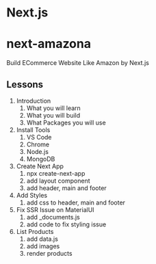 # Next.js

# next-amazona

Build ECommerce Website Like Amazon by Next.js

## Lessons

1. Introduction
   1. What you will learn
   2. What you will build
   3. What Packages you will use
2. Install Tools
   1. VS Code
   2. Chrome
   3. Node.js
   4. MongoDB
3. Create Next App
   1. npx create-next-app
   2. add layout component
   3. add header, main and footer
4. Add Styles
   1. add css to header, main and footer
5. Fix SSR Issue on MaterialUI
   1. add \_documents.js
   2. add code to fix styling issue
6. List Products
   1. add data.js
   2. add images
   3. render products
